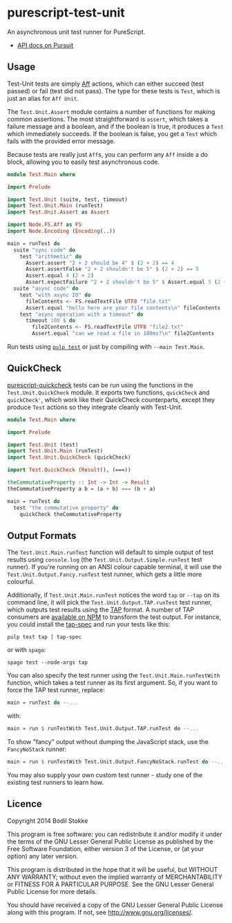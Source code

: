 # purescript-test-unit

An asynchronous unit test runner for PureScript.

* [API docs on Pursuit](http://pursuit.purescript.org/packages/purescript-test-unit/)

## Usage

Test-Unit tests are simply [Aff](https://github.com/slamdata/purescript-aff) actions, which can either succeed (test passed) or fail (test did not pass). The type for these tests is `Test`, which is just an alias for `Aff Unit`.

The `Test.Unit.Assert` module contains a number of functions for making common assertions. The most straightforward is `assert`, which takes a failure message and a boolean, and if the boolean is true, it produces a `Test` which immediately succeeds. If the boolean is false, you get a `Test` which fails with the provided error message.

Because tests are really just `Aff`s, you can perform any `Aff` inside a do block, allowing you to easily test asynchronous code.

```purescript
module Test.Main where

import Prelude

import Test.Unit (suite, test, timeout)
import Test.Unit.Main (runTest)
import Test.Unit.Assert as Assert

import Node.FS.Aff as FS
import Node.Encoding (Encoding(..))

main = runTest do
  suite "sync code" do
    test "arithmetic" do
      Assert.assert "2 + 2 should be 4" $ (2 + 2) == 4
      Assert.assertFalse "2 + 2 shouldn't be 5" $ (2 + 2) == 5
      Assert.equal 4 (2 + 2)
      Assert.expectFailure "2 + 2 shouldn't be 5" $ Assert.equal 5 (2 + 2)
  suite "async code" do
    test "with async IO" do
      fileContents <- FS.readTextFile UTF8 "file.txt"
      Assert.equal "hello here are your file contents\n" fileContents
    test "async operation with a timeout" do
      timeout 100 $ do
        file2Contents <- FS.readTextFile UTF8 "file2.txt"
        Assert.equal "can we read a file in 100ms?\n" file2Contents
```

Run tests using [`pulp test`](https://github.com/bodil/pulp) or just by compiling with `--main Test.Main`.

## QuickCheck

[purescript-quickcheck](https://github.com/purescript/purescript-quickcheck) tests can be run using the functions in the `Test.Unit.QuickCheck` module. It exports two functions, `quickCheck` and `quickCheck'`, which work like their QuickCheck counterparts, except they produce `Test` actions so they integrate cleanly with Test-Unit.

```purescript
module Test.Main where

import Prelude

import Test.Unit (test)
import Test.Unit.Main (runTest)
import Test.Unit.QuickCheck (quickCheck)

import Test.QuickCheck (Result(), (===))

theCommutativeProperty :: Int -> Int -> Result
theCommutativeProperty a b = (a + b) === (b + a)

main = runTest do
  test "the commutative property" do
    quickCheck theCommutativeProperty
```

## Output Formats

The `Test.Unit.Main.runTest` function will default to simple output of test results using `console.log` (the `Test.Unit.Output.Simple.runTest` test runner). If you're running on an ANSI colour capable terminal, it will use the `Test.Unit.Output.Fancy.runTest` test runner, which gets a little more colourful.

Additionally, if `Test.Unit.Main.runTest` notices the word `tap` or `--tap` on its command line, it will pick the `Test.Unit.Output.TAP.runTest` test runner, which outputs test results using the [TAP](https://testanything.org/) format. A number of TAP consumers are [available on NPM](https://www.npmjs.com/package/tape#pretty-reporters) to transform the test output. For instance, you could install the [tap-spec](https://github.com/scottcorgan/tap-spec) and run your tests like this:

```
pulp test tap | tap-spec
```

or with `spago`:
```
spago test --node-args tap
```

You can also specify the test runner using the `Test.Unit.Main.runTestWith` function, which takes a test runner as its first argument. So, if you want to force the TAP test runner, replace:
```purescript
main = runTest do --...
```
with:
```purescript
main = run $ runTestWith Test.Unit.Output.TAP.runTest do --...
```

To show "fancy" output without dumping the JavaScript stack, use the `FancyNoStack` runner:
```purescript
main = run $ runTestWith Test.Unit.Output.FancyNoStack.runTest do --...
```

You may also supply your own custom test runner - study one of the existing test runners to learn how.

## Licence

Copyright 2014 Bodil Stokke

This program is free software: you can redistribute it and/or modify it under the terms of the GNU Lesser General Public License as published by the Free Software Foundation, either version 3 of the License, or (at your option) any later version.

This program is distributed in the hope that it will be useful, but WITHOUT ANY WARRANTY; without even the implied warranty of MERCHANTABILITY or FITNESS FOR A PARTICULAR PURPOSE. See the GNU Lesser General Public License for more details.

You should have received a copy of the GNU Lesser General Public License along with this program. If not, see <http://www.gnu.org/licenses/>.
